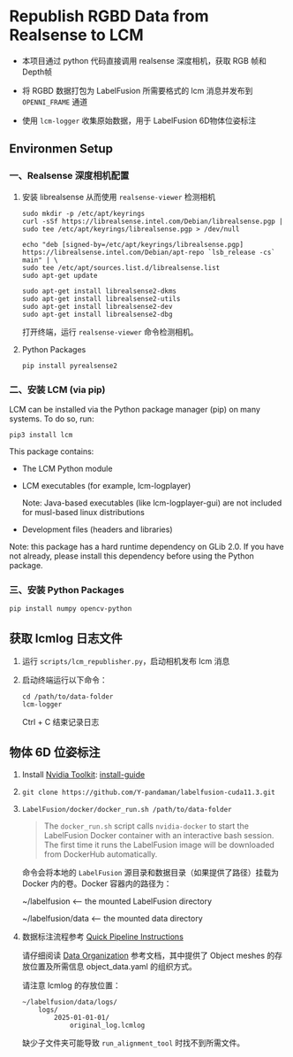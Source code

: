 # Republish RGBD Data from Realsense to LCM

+ 本项目通过 python 代码直接调用 realsense 深度相机，获取 RGB 帧和 Depth帧

+ 将 RGBD 数据打包为 LabelFusion 所需要格式的 lcm 消息并发布到 `OPENNI_FRAME` 通道

+ 使用 `lcm-logger` 收集原始数据，用于 LabelFusion 6D物体位姿标注

## Environmen Setup

### 一、Realsense 深度相机配置

1. 安装 librealsense 从而使用 `realsense-viewer` 检测相机

    ```shell
    sudo mkdir -p /etc/apt/keyrings
    curl -sSf https://librealsense.intel.com/Debian/librealsense.pgp | sudo tee /etc/apt/keyrings/librealsense.pgp > /dev/null

    echo "deb [signed-by=/etc/apt/keyrings/librealsense.pgp] https://librealsense.intel.com/Debian/apt-repo `lsb_release -cs` main" | \
    sudo tee /etc/apt/sources.list.d/librealsense.list
    sudo apt-get update

    sudo apt-get install librealsense2-dkms
    sudo apt-get install librealsense2-utils
    sudo apt-get install librealsense2-dev
    sudo apt-get install librealsense2-dbg
    ```

    打开终端，运行 `realsense-viewer` 命令检测相机。

2. Python Packages

    ```shell
    pip install pyrealsense2
    ```

### 二、安装 LCM (via pip)

LCM can be installed via the Python package manager (pip) on many systems. To do so, run:

```shell
pip3 install lcm
```

This package contains:

+ The LCM Python module

+ LCM executables (for example, lcm-logplayer)

    Note: Java-based executables (like lcm-logplayer-gui) are not included for musl-based linux distributions

+ Development files (headers and libraries)

Note: this package has a hard runtime dependency on GLib 2.0. If you have not already, please install this dependency before using the Python package.

### 三、安装 Python Packages

```shell
pip install numpy opencv-python
```

## 获取 lcmlog 日志文件

1. 运行 `scripts/lcm_republisher.py`，启动相机发布 lcm 消息

2. 启动终端运行以下命令：

    ```shell
    cd /path/to/data-folder
    lcm-logger
    ```

    Ctrl + C 结束记录日志

## 物体 6D 位姿标注

1. Install [Nvidia Toolkit](https://github.com/NVIDIA/nvidia-container-toolkit): [install-guide](https://docs.nvidia.com/datacenter/cloud-native/container-toolkit/latest/install-guide.html)

2. `git clone https://github.com/Y-pandaman/labelfusion-cuda11.3.git`

3. `LabelFusion/docker/docker_run.sh /path/to/data-folder`

    > The `docker_run.sh` script calls `nvidia-docker` to start the LabelFusion Docker container with an interactive bash session. The first time it runs the LabelFusion image will be downloaded from DockerHub automatically.

    命令会将本地的 `LabelFusion` 源目录和数据目录（如果提供了路径）挂载为 Docker 内的卷。Docker 容器内的路径为：

    ~/labelfusion <-- the mounted LabelFusion directory

    ~/labelfusion/data <-- the mounted data directory

4. 数据标注流程参考 [Quick Pipeline Instructions](https://github.com/RobotLocomotion/LabelFusion?tab=readme-ov-file#quick-pipeline-instructions-for-making-new-labeled-data-with-labelfusion)

    请仔细阅读 [Data Organization](https://github.com/RobotLocomotion/LabelFusion/blob/master/docs/data_organization.rst) 参考文档，其中提供了 Object meshes 的存放位置及所需信息 object_data.yaml 的组织方式。

    请注意 lcmlog 的存放位置：

    ```
    ~/labelfusion/data/logs/
        logs/
            2025-01-01-01/
                original_log.lcmlog
    ```

    缺少子文件夹可能导致 `run_alignment_tool` 时找不到所需文件。